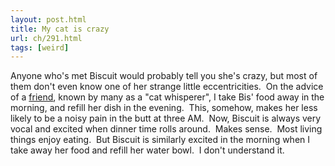 ```yaml
---
layout: post.html
title: My cat is crazy
url: ch/291.html
tags: [weird]
---
```

Anyone who's met Biscuit would probably tell you she's crazy, but most of them don't even know one of her strange little eccentricities.  On the advice of a [friend](http://hedgeshaman.blogspot.com/), known by many as a "cat whisperer", I take Bis' food away in the morning, and refill her dish in the evening.  This, somehow, makes her less likely to be a noisy pain in the butt at three AM.  Now, Biscuit is always very vocal and excited when dinner time rolls around.  Makes sense.  Most living things enjoy eating.  But Biscuit is similarly excited in the morning when I take away her food and refill her water bowl.  I don't understand it.
